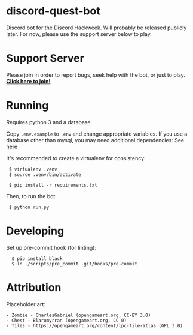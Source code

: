 # discord-quest-bot
Discord bot for the Discord Hackweek. Will probably be released publicly later. For now, please use the support server below to play.

# Support Server

Please join in order to report bugs, seek help with the bot, or just to play.
**[Click here to join!](https://discordapp.com/invite/HMakTvr)**

# Running

Requires python 3 and a database.

Copy `.env.example` to `.env` and change appropriate variables. If you use a database other than mysql, you may need additional dependencies: See [here](https://tortoise-orm.readthedocs.io/en/latest/databases.html#databases)

It's recommended to create a virtualenv for consistency:

```
 $ virtualenv .venv
 $ source .venv/bin/activate

 $ pip install -r requirements.txt
```

Then, to run the bot:

```
 $ python run.py
```

# Developing

Set up pre-commit hook (for linting):

```
  $ pip install black
  $ ln ./scripts/pre_commit .git/hooks/pre-commit 
```

# Attribution

Placeholder art:

	- Zombie - CharlesGabriel (opengameart.org, CC-BY 3.0)
	- Chest - Blarumyrran (opengameart.org, CC 0)
	- Tiles - https://opengameart.org/content/lpc-tile-atlas (GPL 3.0)